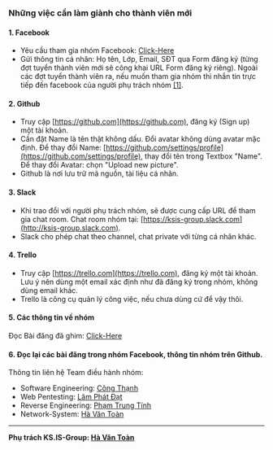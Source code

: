 ### Những việc cần làm giành cho thành viên mới

#### 1. Facebook

- Yêu cầu tham gia nhóm Facebook: [Click-Here](https://www.facebook.com/groups/kmasouth.is/)
- Gửi thông tin cá nhân: Họ tên, Lớp, Email, SĐT qua Form đăng ký (từng đợt tuyển thành viên mới sẽ công khai URL Form đăng ký riêng). Ngoài các đợt tuyển thành viên ra, nếu muốn tham gia nhóm thì nhắn tin trực tiếp đến facebook của người phụ trách nhóm [[1]](#chu-ky).

#### 2. Github

- Truy cập [https://github.com](https://github.com), đăng ký (Sign up) một tài khoản.
- Cần đặt Name là tên thật không dấu. Đổi avatar không dùng avatar mặc định. Để thay đổi Name: [https://github.com/settings/profile](https://github.com/settings/profile), thay đổi tên trong Textbox "Name". Để thay đổi Avatar: chọn "Upload new picture".
- Github là nơi lưu trữ mã nguồn, tài liệu cá nhân.

#### 3. Slack

- Khi trao đổi với người phụ trách nhóm, sẽ được cung cấp URL để tham gia chat room. Chat room nhóm tại: [https://ksis-group.slack.com](http://ksis-group.slack.com).
- Slack cho phép chat theo channel, chat private với từng cá nhân khác.

#### 4. Trello

- Truy cập [https://trello.com](https://trello.com), đăng ký một tài khoản. Lưu ý nên dùng một email xác định như đã đăng ký trong nhóm, không dùng email khác.
- Trello là công cụ quản lý công việc, nếu chưa dùng cứ để vậy thôi.

#### 5. Các thông tin về nhóm

Đọc Bài đăng đã ghim: [Click-Here](https://www.facebook.com/groups/kmasouth.is/permalink/1694066777580026/)

#### 6. Đọc lại các bài đăng trong nhóm Facebook, thông tin nhóm trên Github.

Thông tin liên hệ Team điều hành nhóm:

- Software Engineering: [Công Thạnh](https://www.facebook.com/NCThanh1212)
- Web Pentesting: [Lâm Phát Đạt](https://www.facebook.com/lpdat11)
- Reverse Engineering: [Phạm Trung Tính](https://www.facebook.com/profile.php?id=100009047822201)
- Network-System: [Hà Văn Toàn](https://www.facebook.com/hatoan.vniss)

---

<a name="chu-ky"></a>
**Phụ trách KS.IS-Group: [Hà Văn Toàn](https://www.facebook.com/hatoan.vniss)**
